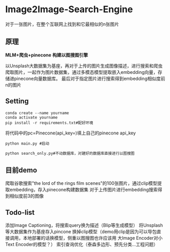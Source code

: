 # Image2Image-Search-Engine
对于一张图片，在整个互联网上找到和它最相似的n张图片
## 原理
**MLM+爬虫+pinecone**
**构建以图搜图引擎**

以Unsplash大数据集为基座，再对于上传的图片生成图像描述，进行搜索和爬虫爬取图片，一起作为图片数据集，通过多模态模型提取嵌入embedding向量，存储进pinecone向量数据库。
最后对于指定图片进行搜索得到embedding相似度前n的图片

## Setting
```
conda create --name yourname
conda activate yourname
pip install -r requirements.txt#配好环境
```

将代码中的pc=Pinecone(api_key=)填上自己的pinecone api_key

```python main.py #启动```  

```python search_only.py#不动数据库，对建好的数据库直接进行以图搜图```


## 目前demo
爬取谷歌搜索"the lord of the rings film scenes"的100张图片，通过clip模型提取embedding，存入pinecone构建数据集
对于上传图片进行embedding搜索得到相似度前3的图像

## Todo-list
添加Image Captioning，将搜索query换为描述（Blip等生成模型）
将Unsplash等大数据集作为基座存入pincone
换掉clip模型（demo用clip是因为可以导包直接调用，本地部署的话换模型，侧重以图搜图也许应该用 大Image Encoder对小Text Encoder的模型？）
索引查询优化（泰森多边形、预先分类...工程问题）
